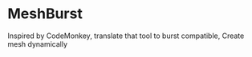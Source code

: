 # MeshBurst
Inspired by CodeMonkey, translate that tool to burst compatible,
Create mesh dynamically
